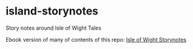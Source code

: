 # island-storynotes
Story notes around Isle of Wight Tales

Ebook version of many of contents of this repo: [Isle of Wight Storynotes](https://psychemedia.github.io/island-storynotes/)
